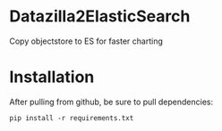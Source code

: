 Datazilla2ElasticSearch
=======================

Copy objectstore to ES for faster charting




Installation
============

After pulling from github, be sure to pull dependencies:

    pip install -r requirements.txt